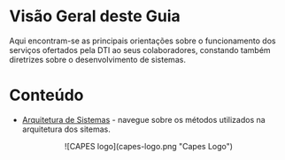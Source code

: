 # Visão Geral deste Guia

Aqui encontram-se as principais orientações sobre o funcionamento dos serviços ofertados pela DTI ao seus colaboradores, constando também diretrizes sobre o desenvolvimento de sistemas.
<br>


# Conteúdo
* [Arquitetura de Sistemas](arquitetura/README.md) - navegue sobre os métodos utilizados na arquitetura dos sitemas.

<div align="center">
![CAPES logo](capes-logo.png "Capes Logo")
</div>
